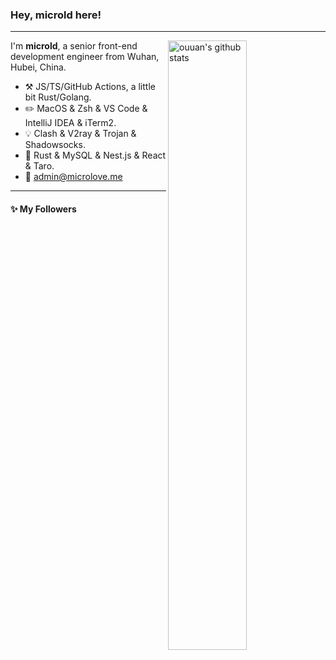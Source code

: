 ### Hey, microld here! 

---

<img align="right" alt="ouuan's github stats" width="50%" src="https://github-readme-stats.vercel.app/api?username=2627500295&show_icons=true">

I'm **microld**, a senior front-end development engineer from Wuhan, Hubei, China.

-   :hammer_and_pick: JS/TS/GitHub Actions, a little bit Rust/Golang.
-   :pencil2: MacOS & Zsh & VS Code & IntelliJ IDEA & iTerm2.
-   :bulb: Clash & V2ray & Trojan & Shadowsocks.
-   :thinking: Rust & MySQL & Nest.js & React & Taro.
-   :email: admin@microlove.me

---

#### :sparkles: My Followers

<!--
-   :package: Building Huozi and more
-   :seedling: Learning competitive programming
-   :man: Pronouns: he/him
-   :package: Building [CP Editor](https://github.com/cpeditor/cpeditor) and more


---


### Hi there 👋
-->
<!--
**2627500295/2627500295** is a ✨ _special_ ✨ repository because its `README.md` (this file) appears on your GitHub profile.

Here are some ideas to get you started:

- 🔭 I’m currently working on ...
- 🌱 I’m currently learning ...
- 👯 I’m looking to collaborate on ...
- 🤔 I’m looking for help with ...
- 💬 Ask me about ...
- 📫 How to reach me: ...
- 😄 Pronouns: ...
- ⚡ Fun fact: ...
-->
